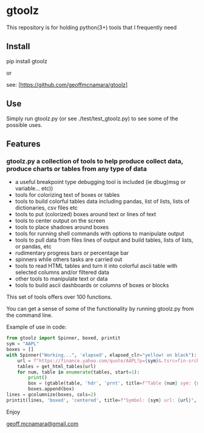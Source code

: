 # gtoolz

This repository is for holding python(3+) tools that I frequently need

## Install

pip install gtoolz

  or

see: [https://github.com/geoffmcnamara/gtoolz]

## Use

Simply run gtoolz.py (or see ./test/test_gtoolz.py) to see some of the possible uses.

## Features

### gtoolz.py a collection of tools to help produce collect data, produce charts or tables from any type of data

  * a useful breakpoint type debugging tool is included (ie dbug(msg or variable... etc))
  * tools for colorizing text of boxes or tables
  * tools to build colorful tables data including pandas, list of lists, lists of dictionaries, csv files etc
  * tools to put (colorized) boxes around text or lines of text
  * tools to center output on the screen
  * tools to place shadows around boxes
  * tools for running shell commands with options to manipulate output
  * tools to pull data from files lines of output and build tables, lists of lists, or pandas, etc
  * rudimentary progress bars or percentage bar
  * spinners while others tasks are carried out
  * tools to read HTML tables and turn it into colorful ascii table with selected columns and/or filtered data
  * other tools to manipulate text or data
  * tools to build ascii dashboards or columns of boxes or blocks

This set of tools offers over 100 functions. 

You can get a sense of some of the functionality by running gtoolz.py from the command line.

Example of use in code:

```python
from gtoolz import Spinner, boxed, printit
sym = "AAPL"
boxes = []
with Spinner("Working...", 'elapsed', elapsed_clr="yellow! on black"):
    url = f"https://finance.yahoo.com/quote/AAPL?p={sym}&.tsrc=fin-srch"
    tables = get_html_tables(url)
    for num, table in enumerate(tables, start=1):
        print()
        box = (gtable(table, 'hdr', 'prnt', title=f"Table {num} sym: {sym}", footer=dbug('here'), cols_limit=5, col_limit=20))
        boxes.append(box)
lines = gcolumnize(boxes, cols=2)
printit(lines, 'boxed', 'centered', title=f"Symbol: {sym} url: {url}", footer=dbug('here'))
```

Enjoy

geoff.mcnamara@gmail.com
